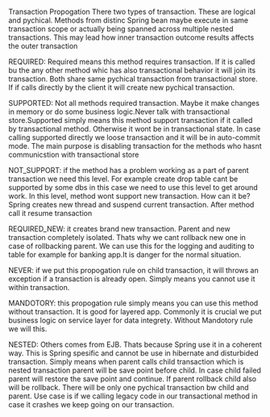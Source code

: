 Transaction Propogation
There two types of transaction. These are logical and pychical. Methods from distinc Spring bean maybe execute in same transaction scope or actually being spanned across multiple nested transactions. This may lead how inner transaction outcome results affects the outer transaction


REQUIRED: 
Required means this method requires transaction. If it is called bu the any other method whic has also transactional behavior it will join its transaction. Both share same pychical transaction from transactional store. If if calls directly by the client it will create new pychical transaction.

SUPPORTED: 
Not all methods required transaction. Maybe it make changes in memory or do some business logic.Never talk with transactional store.Supported simply means this method support transaction if it called by transactional method. Otherwise it wont be in transactional state. In case calling supported directly we loose transaction and it will be in auto-commit mode. The main purpose is disabling transaction for the methods who hasnt communicstion with transactional store

NOT_SUPPORT: 
if the method has a problem working as a part of parent transaction we need this level. For example create drop table cant be supported by some dbs in this case we need to use this level to get around work. In this level, method wont support new transaction. How can it be? Spring creates new thread and suspend current transaction. After method call it resume transaction

REQUIRED_NEW: 
it creates brand new transaction. Parent and new transaction completely isolated. Thats why we cant rollback new one in case of rollbacking parent. We can use this for the logging and auditing to table for example for banking app.It is danger for the normal situation.

NEVER: 
if we put this propogation rule on child transaction, it will throws an exception if a transaction is already open. Simply means you cannot use it within transaction.

MANDOTORY:
this propogation rule simply means you can use this method without transaction. It is good for layered app. Commonly it is crucial we put business logic on service layer for data integrety. Without Mandotory rule we will this. 


NESTED:
Others comes from EJB. Thats because Spring use it in a coherent way. This is Spring spesific and cannot be use in hibernate and disturbided transaction.
Simply means when parent calls child transaction which is nested transaction parent will be save point before child. In case child failed parent will restore the save point and continue. If parent rollback child also will be rollback. There will be only one pychical transaction bw child and parent. Use case is if we calling legacy code in our transactional method in case it crashes we keep going on our transaction.


